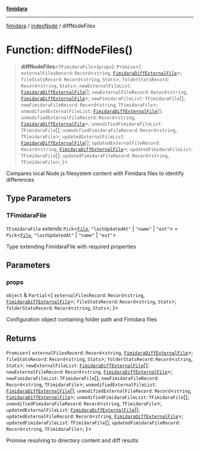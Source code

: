 [**fimidara**](../../README.md)

***

[fimidara](../../modules.md) / [indexNode](../README.md) / diffNodeFiles

# Function: diffNodeFiles()

> **diffNodeFiles**\<`TFimidaraFile`\>(`props`): `Promise`\<\{ `externalFilesRecord`: `Record`\<`string`, [`FimidaraDiffExternalFile`](../../indexBrowser/type-aliases/FimidaraDiffExternalFile.md)\>; `fileStatsRecord`: `Record`\<`string`, `Stats`\>; `folderStatsRecord`: `Record`\<`string`, `Stats`\>; `newExternalFileList`: [`FimidaraDiffExternalFile`](../../indexBrowser/type-aliases/FimidaraDiffExternalFile.md)[]; `newExternalFileRecord`: `Record`\<`string`, [`FimidaraDiffExternalFile`](../../indexBrowser/type-aliases/FimidaraDiffExternalFile.md)\>; `newFimidaraFileList`: `TFimidaraFile`[]; `newFimidaraFileRecord`: `Record`\<`string`, `TFimidaraFile`\>; `unmodifiedExternalFileList`: [`FimidaraDiffExternalFile`](../../indexBrowser/type-aliases/FimidaraDiffExternalFile.md)[]; `unmodifiedExternalFileRecord`: `Record`\<`string`, [`FimidaraDiffExternalFile`](../../indexBrowser/type-aliases/FimidaraDiffExternalFile.md)\>; `unmodifiedFimidaraFileList`: `TFimidaraFile`[]; `unmodifiedFimidaraFileRecord`: `Record`\<`string`, `TFimidaraFile`\>; `updatedExternalFileList`: [`FimidaraDiffExternalFile`](../../indexBrowser/type-aliases/FimidaraDiffExternalFile.md)[]; `updatedExternalFileRecord`: `Record`\<`string`, [`FimidaraDiffExternalFile`](../../indexBrowser/type-aliases/FimidaraDiffExternalFile.md)\>; `updatedFimidaraFileList`: `TFimidaraFile`[]; `updatedFimidaraFileRecord`: `Record`\<`string`, `TFimidaraFile`\>; \}\>

Compares local Node.js filesystem content with Fimidara files to identify differences

## Type Parameters

### TFimidaraFile

`TFimidaraFile` *extends* `Pick`\<[`File`](../../indexBrowser/type-aliases/File.md), `"lastUpdatedAt"` \| `"name"` \| `"ext"`\> = `Pick`\<[`File`](../../indexBrowser/type-aliases/File.md), `"lastUpdatedAt"` \| `"name"` \| `"ext"`\>

Type extending FimidaraFile with required properties

## Parameters

### props

`object` & `Partial`\<\{ `externalFilesRecord`: `Record`\<`string`, [`FimidaraDiffExternalFile`](../../indexBrowser/type-aliases/FimidaraDiffExternalFile.md)\>; `fileStatsRecord`: `Record`\<`string`, `Stats`\>; `folderStatsRecord`: `Record`\<`string`, `Stats`\>; \}\>

Configuration object containing folder path and Fimidara files

## Returns

`Promise`\<\{ `externalFilesRecord`: `Record`\<`string`, [`FimidaraDiffExternalFile`](../../indexBrowser/type-aliases/FimidaraDiffExternalFile.md)\>; `fileStatsRecord`: `Record`\<`string`, `Stats`\>; `folderStatsRecord`: `Record`\<`string`, `Stats`\>; `newExternalFileList`: [`FimidaraDiffExternalFile`](../../indexBrowser/type-aliases/FimidaraDiffExternalFile.md)[]; `newExternalFileRecord`: `Record`\<`string`, [`FimidaraDiffExternalFile`](../../indexBrowser/type-aliases/FimidaraDiffExternalFile.md)\>; `newFimidaraFileList`: `TFimidaraFile`[]; `newFimidaraFileRecord`: `Record`\<`string`, `TFimidaraFile`\>; `unmodifiedExternalFileList`: [`FimidaraDiffExternalFile`](../../indexBrowser/type-aliases/FimidaraDiffExternalFile.md)[]; `unmodifiedExternalFileRecord`: `Record`\<`string`, [`FimidaraDiffExternalFile`](../../indexBrowser/type-aliases/FimidaraDiffExternalFile.md)\>; `unmodifiedFimidaraFileList`: `TFimidaraFile`[]; `unmodifiedFimidaraFileRecord`: `Record`\<`string`, `TFimidaraFile`\>; `updatedExternalFileList`: [`FimidaraDiffExternalFile`](../../indexBrowser/type-aliases/FimidaraDiffExternalFile.md)[]; `updatedExternalFileRecord`: `Record`\<`string`, [`FimidaraDiffExternalFile`](../../indexBrowser/type-aliases/FimidaraDiffExternalFile.md)\>; `updatedFimidaraFileList`: `TFimidaraFile`[]; `updatedFimidaraFileRecord`: `Record`\<`string`, `TFimidaraFile`\>; \}\>

Promise resolving to directory content and diff results
